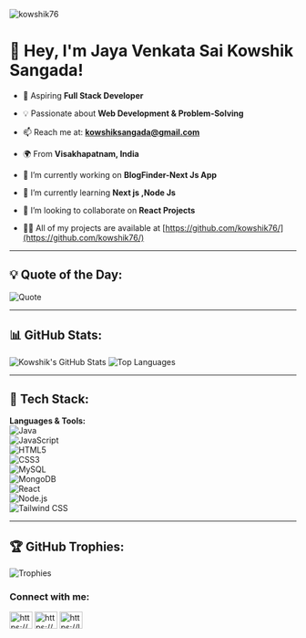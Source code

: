 <p align="left"> <img src="https://komarev.com/ghpvc/?username=kowshik76&label=Profile%20views&color=0e75b6&style=flat" alt="kowshik76" /> </p>

# 👋 Hey, I'm Jaya Venkata Sai Kowshik Sangada! 

 - 🚀 Aspiring **Full Stack Developer**
  
- 💡 Passionate about **Web Development & Problem-Solving**

 - 📫 Reach me at: **[kowshiksangada@gmail.com](mailto:kowshiksangada@gmail.com)**
  
 - 🌍 From **Visakhapatnam, India**  

- 🔭 I’m currently working on **BlogFinder-Next Js App**

- 🌱 I’m currently learning **Next js ,Node Js**

- 👯 I’m looking to collaborate on **React Projects**

- 👨‍💻 All of my projects are available at [https://github.com/kowshik76/](https://github.com/kowshik76/)


---

## 💡 Quote of the Day:
![Quote](https://quotes-github-readme.vercel.app/api?type=horizontal&theme=radical)


---

## 📊 GitHub Stats:
![Kowshik's GitHub Stats](https://github-readme-stats.vercel.app/api?username=kowshik76&show_icons=true&theme=tokyonight)
![Top Languages](https://github-readme-stats.vercel.app/api/top-langs/?username=kowshik76&layout=compact&theme=tokyonight)

---

## 🚀 Tech Stack:
**Languages & Tools:**  
![Java](https://img.shields.io/badge/Java-ED8B00?style=for-the-badge&logo=java&logoColor=white)  
![JavaScript](https://img.shields.io/badge/JavaScript-F7DF1E?style=for-the-badge&logo=javascript&logoColor=black)  
![HTML5](https://img.shields.io/badge/HTML5-E34F26?style=for-the-badge&logo=html5&logoColor=white)  
![CSS3](https://img.shields.io/badge/CSS3-1572B6?style=for-the-badge&logo=css3&logoColor=white)  
![MySQL](https://img.shields.io/badge/MySQL-4479A1?style=for-the-badge&logo=mysql&logoColor=white)  
![MongoDB](https://img.shields.io/badge/MongoDB-4EA94B?style=for-the-badge&logo=mongodb&logoColor=white)  
![React](https://img.shields.io/badge/React-61DAFB?style=for-the-badge&logo=react&logoColor=black)  
![Node.js](https://img.shields.io/badge/Node.js-339933?style=for-the-badge&logo=nodedotjs&logoColor=white)  
![Tailwind CSS](https://img.shields.io/badge/TailwindCSS-06B6D4?style=for-the-badge&logo=tailwindcss&logoColor=white)  

---

## 🏆 GitHub Trophies:
![Trophies](https://github-profile-trophy.vercel.app/?username=kowshik76&theme=onedark&margin-w=10)



<h3 align="left">Connect with me:</h3>
<p align="left">
<a href="https://www.linkedin.com/in/kowshiksangada/" target="blank"><img align="center" src="https://raw.githubusercontent.com/rahuldkjain/github-profile-readme-generator/master/src/images/icons/Social/linked-in-alt.svg" alt="https://www.linkedin.com/in/kowshiksangada/?originalsubdomain=in" height="30" width="40" /></a>
<a href="https://www.instagram.com/kaushik_oblivion/" target="blank"><img align="center" src="https://raw.githubusercontent.com/rahuldkjain/github-profile-readme-generator/master/src/images/icons/Social/instagram.svg" alt="https://www.instagram.com/kaushik_oblivion/?next=%2f" height="30" width="40" /></a>
<a href="https://leetcode.com/u/kaushik_ma/" target="blank"><img align="center" src="https://raw.githubusercontent.com/rahuldkjain/github-profile-readme-generator/master/src/images/icons/Social/leet-code.svg" alt="https://leetcode.com/u/kaushik_ma/" height="30" width="40" /></a>
</p>

